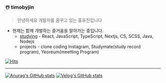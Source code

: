 ### ☃️ timobyjin 
> 안녕하세요 개발자를 꿈꾸고 있는 홍유진입니다 
- 현재는 함께 개발하는 즐거움을 알아가는 중입니다.
  - [studying](https://ujins.notion.site/Tech-Blog-efaaca378dd842a5ae57ca75a06fca91) - React, JavaScript, TypeScript, Nextjs, CS, SCSS, Java, Nodejs
  - projects - clone coding Instagram, Studymate(study record program), Yeoreum(meetting Program)

[![Hits](https://hits.seeyoufarm.com/api/count/incr/badge.svg?url=https%3A%2F%2Fgithub.com%2Ftimobyjin02&count_bg=%23000000&title_bg=%23F71717&icon=&icon_color=%23E7E7E7&title=hits&edge_flat=false)](https://hits.seeyoufarm.com)

---

[![Anurag's GitHub stats](https://github-readme-stats.vercel.app/api?username=timobyjin02)](https://github.com/anuraghazra/github-readme-stats) 
[![Velog's GitHub stats](https://velog-readme-stats.vercel.app/api/list?name=timobyjin02)](https://velog.io/@timobyjin02)
